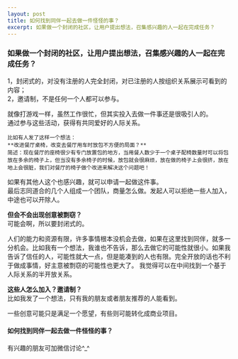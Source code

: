 ```yaml
---
layout: post
title: 如何找到同伴一起去做一件怪怪的事？
excerpt: 如果做一个封闭的社区，让用户提出想法，召集感兴趣的人一起在完成任务？
---
```


### 如果做一个封闭的社区，让用户提出想法，召集感兴趣的人一起在完成任务？

1，封闭式的，对没有注册的人完全封闭，对已注册的人按组织关系展示可看到的内容；  
2，邀请制，不是任何一个人都可以参与。  
  
就像打游戏一样，虽然工作很忙，但其实投入去做一件事还是很吸引人的。  
通过参与这些活动，获得有共同爱好的人际关系。  
  
	比如有人发了这样一个想法：
	**改进餐厅桌椅，改变去餐厅用车时放包不方便的局面？**
	简述：现在餐厅的座椅很少有专门放置包的地方，当用餐人数少于一个桌子配椅数量时可以将包放在多余的椅子上，但当没有多余椅子的时候，放包就会很麻烦，放在做的椅子上会很挤，放在地上会很脏，我们对餐厅的椅子做个改进来解决这个问题吧！
	  
如果有其他人这个也感兴趣，就可以申请一起做这件事。  
最后志同道合的几个人组成一个团队，商量怎么做。发起人可以拒绝一些人加入，中途也可以开除人。  
  
**但会不会出现创意被剽窃？**  
可能会啊，所以要封闭式的。
  
人们的能力和资源有限，许多事情根本没机会去做，如果在这里找到同伴，就多一分机会。比如我有一个想法，我谁也不告诉，那么去做它的可能性就很小。如果我告诉了信任的人，可能性就大一点，但是能凑到的人也有限。完全开放的话也不利于做成事情，好主意被剽窃的可能性也更大了。 我觉得可以在中间找到一个基于人际关系的半开放关系。  
  
**这些人怎么加入？邀请制？**  
比如我发了一个想法，只有我的朋友或者朋友推荐的人能看到。
  
一些创意可能只是满足一个愿望，有些则可能转化成商业项目。  
  
#### 如何找到同伴一起去做一件怪怪的事？

有兴趣的朋友可加微信讨论^_^ 